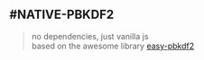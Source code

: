 #NATIVE-PBKDF2
---

>no dependencies, just vanilla js  
>based on the awesome library [easy-pbkdf2](https://github.com/davidmurdoch/easy-pbkdf2)
